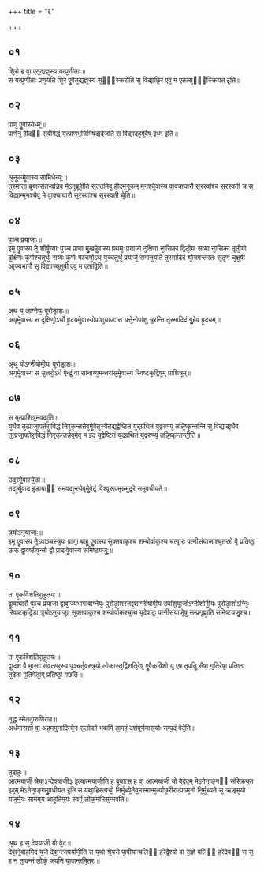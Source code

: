 +++
title = "६"

+++
## ०१
शि᳘रो ह वा᳘ एत᳘द्यज्ञ᳘स्य यत्प्र᳘णीताः॥  
स यत्प्र᳘णीताः प्रण᳘यति शि᳘र एॗवैत᳘द्यज्ञ᳘स्य स᳘ᳫं᳘स्करोति स᳘ विद्याछि᳘र एव᳘ म एतत्स᳘ᳫं᳘स्क्रियत इ᳘ति॥  
## ०२
प्राण᳘ एॗवास्येध्मः᳟॥  
प्राणे᳘नॗ हीदᳫं स᳘र्वमिद्धं य᳘त्प्राणभृ᳘न्निमिषद्यदे᳘जति स᳘ विद्यादह᳘मेॗवैष᳘ इध्म इ᳘ति॥  
## ०३
अ᳘नूकमेॗवास्य सामिधेन्यः᳟॥  
त᳘स्मात्ता᳘ ब्रूयात्संतन्व᳘न्निव मे᳘ऽनुब्रूही᳘ति सं᳘ततमिवॗ हीदम᳘नूकम् म᳘नश्चैॗवास्य वा᳘क्चाघारौ स᳘रस्वांश्च स᳘रस्वती च स᳘ विद्यान्म᳘नश्चैव᳘ मे वा᳘क्चाघारौ स᳘रस्वांश्च स᳘रस्वती चे᳘ति॥  
## ०४
प᳘ञ्च प्रयाजाः᳟॥  
इम᳘ एॗवास्य ते᳘ शीर्षॗण्याः प᳘ञ्च प्राणा मु᳘खमेॗवास्य प्रथमः᳘ प्रयाजो द᳘क्षिणा ना᳘सिका द्विती᳘यः सव्या ना᳘सिका तृती᳘यो द᳘क्षिणः क᳘र्णश्चतुर्थः᳘ सव्यः क᳘र्णः पञ्चमो᳘ऽथ य᳘च्चतुर्थे᳘ प्रयाजे᳘ समान᳘यति त᳘स्मादिदं श्रो᳘त्रमन्तरतः सं᳘तृणं च᳘क्षुषी आ᳘ज्यभागौ स᳘ विद्याच्च᳘क्षुषी एव᳘ म एतावि᳘ति॥  
## ०५
अ᳘थ य᳘ आग्नेयः᳘ पुरोडा᳘शः॥  
अय᳘मेॗवास्य स द᳘क्षिणो᳘ऽर्धो हृ᳘दयमेॗवास्योपांशुयाजः स यत्ते᳘नोपांशु च᳘रन्ति त᳘स्मादिदं गु᳘हेव हृ᳘दयम्॥  
## ०६
अ᳘थॗ योऽग्नीषोमी᳘यः पुरोडा᳘शः॥  
अय᳘मेॗवास्य स उ᳘त्तरो᳘ऽर्ध ऐन्द्रं᳘ वा सांनाय्य᳘मन्तरांस᳘मेॗवास्य स्विष्टकृ᳘द्विष᳘म् प्राशित्र᳘म्॥  
## ०७
स य᳘त्प्राशित्र᳘मवद्य᳘ति॥  
य᳘थैव त᳘त्प्राजा᳘पतेरा᳘विद्धं निर᳘कृन्तन्नेव᳘मेॗवैत᳘स्यैतद्य᳘द्वेष्टितं य᳘द्ग्रथितं य᳘द्वरुण्यं᳘ तन्नि᳘ष्कृन्तन्ति स᳘ विद्याद्य᳘थैव त᳘त्प्रजा᳘पतेरा᳘विद्धं निर᳘कृन्तन्नेव᳘मेव᳘ म इदं य᳘द्वेष्टितं य᳘द्ग्रथितं य᳘द्वरुण्यं᳘ तन्नि᳘ष्कृन्तन्ती᳘ति॥  
## ०८
उद᳘रमेॗवास्ये᳘डा॥  
तद्य᳘थैॗवाद इ᳘डायाᳫं समवद्य᳘न्त्येव᳘मेॗवेदं᳘ विश्व᳘रूपम᳘न्नमुद᳘रे सम᳘वधीयते॥  
## ०९
त्र᳘योऽनुयाजाः᳟॥  
इम᳘ एॗवास्य ते᳘ऽवाञ्चस्त्र᳘यः प्राणा᳘ बाहू᳘ एॗवास्य सूक्तवाक᳘श्च शम्योर्वाक᳘श्च चत्वा᳘रः पत्नीसंयाजाश्च᳘तस्रो वै᳘ प्रतिष्ठा᳘ ऊरू द्वा᳘वष्ठीव᳘न्तौ द्वौ प्रादावेॗवास्य समिष्टयजुः᳟॥  
## १०
ता ए᳘कविंशतिरा᳘हुतयः॥  
द्वा᳘वाघारौ प᳘ञ्च प्रयाजा द्वावा᳘ज्यभागावाग्नेयः᳘ पुरोडा᳘शस्तद्द᳘शाग्नीषोमी᳘य उपांशुयाॗजोऽग्नीशोमी᳘यः पुरोडा᳘शोऽग्निः᳘ स्विष्टकृदि᳘डा त्र᳘योऽनुयाजाः᳘ सूक्तवाक᳘श्च शम्योर्वाकश्चा᳘थ य᳘देवादः᳘ पत्नीसंयाजे᳘षु सम्प्रगृह्णा᳘ति समिष्टयजु᳘श्च॥  
## ११
ता ए᳘कविंशतिरा᳘हुतयः॥  
द्वा᳘दश वै मा᳘साः संवत्सर᳘स्य प᳘ञ्चर्त᳘वस्त्र᳘यो लोकास्त᳘द्विंशति᳘रेष᳘ एॗवैकविंशो य᳘ एष त᳘पतिॗ सैषा ग᳘तिरेषा᳘ प्रतिष्ठा त᳘देतां ग᳘तिमेता᳘म् प्रतिष्ठां᳘ गछति॥  
## १२
त᳘द्ध स्मैतदा᳘रुणिराह॥  
अर्धमासशो वा᳘ अह᳘ममु᳘नादित्ये᳘न स᳘लोको भवामि ता᳘महं᳘ दर्शपूर्णमास᳘योः सम्प᳘दं वेदे᳘ति॥  
## १३
त᳘दाहुः॥  
आत्मयाजी᳘ श्रेया᳘३न्देवयाजी३ इ᳘त्यात्मयाजी᳘ति ह ब्रूयात्स᳘ ह वा᳘ आत्मयाजी यो वे᳘देद᳘म् मेऽनेना᳘ङ्गᳫं संस्क्रिय᳘त इद᳘म् मेऽनेना᳘ङ्गमु᳘पधीयत इ᳘ति स यथा᳘हिस्त्वचो᳘ निर्मुच्ये᳘तैव᳘मस्मान्म᳘र्त्याछ᳘रीरात्पाप्म᳘नो नि᳘र्मुच्यते स᳘ ऋङ्म᳘यो यजुर्म᳘यः सामम᳘य आहुतिम᳘यः स्वर्गं᳘ लोक᳘मभिस᳘म्भवति॥  
## १४
अ᳘थ ह स᳘ देवयाजी यो वे᳘द॥  
देवा᳘नेॗवाह᳘मिदं य᳘जे देवा᳘न्त्सपर्यामी᳘ति स य᳘था श्रे᳘यसे पा᳘पीयान्बलिᳫं ह᳘रेद्वै᳘श्यो वा रा᳘ज्ञे बलिᳫं ह᳘रेदेवᳫं स स᳘ ह न ता᳘वन्तं लोकं᳘ जयति या᳘वान्तमि᳘तरः॥  
